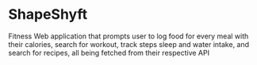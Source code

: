 # ShapeShyft
Fitness Web application that prompts user to log food for every meal with their calories, search for workout, track steps sleep and water intake, and search for recipes, all being fetched from their respective API
